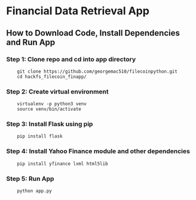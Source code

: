 <h1>Financial Data Retrieval App</h1>

<h2>How to Download Code, Install Dependencies and Run App</h2>

<h3>Step 1: Clone repo and cd into app directory</h3>

        git clone https://github.com/georgemac510/filecoinpython.git
        cd hackfs_filecoin_finapp/

<h3>Step 2: Create virtual environment</h3>

        virtualenv -p python3 venv
        source venv/bin/activate

<h3>Step 3: Install Flask using pip</h3>

        pip install flask

<h3>Step 4: Install Yahoo Finance module and other dependencies</h3>

        pip install yfinance lxml html5lib

<h3>Step 5: Run App</h3>

        python app.py
